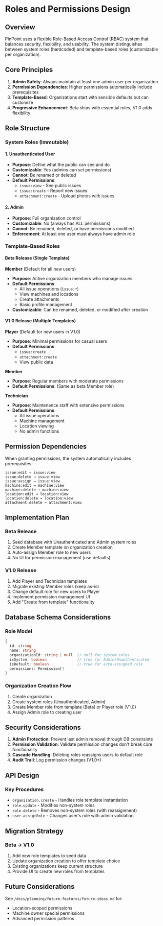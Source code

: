 # Roles and Permissions Design

## Overview

PinPoint uses a flexible Role-Based Access Control (RBAC) system that balances security, flexibility, and usability. The system distinguishes between system roles (hardcoded) and template-based roles (customizable per organization).

## Core Principles

1. **Admin Safety**: Always maintain at least one admin user per organization
2. **Permission Dependencies**: Higher permissions automatically include prerequisites
3. **Template-Based**: Organizations start with sensible defaults but can customize
4. **Progressive Enhancement**: Beta ships with essential roles, V1.0 adds flexibility

## Role Structure

### System Roles (Immutable)

#### 1. Unauthenticated User

- **Purpose**: Define what the public can see and do
- **Customizable**: Yes (admins can set permissions)
- **Cannot**: Be renamed or deleted
- **Default Permissions**:
  - `issue:view` - See public issues
  - `issue:create` - Report new issues
  - `attachment:create` - Upload photos with issues

#### 2. Admin

- **Purpose**: Full organization control
- **Customizable**: No (always has ALL permissions)
- **Cannot**: Be renamed, deleted, or have permissions modified
- **Enforcement**: At least one user must always have admin role

### Template-Based Roles

#### Beta Release (Single Template)

**Member** (Default for all new users)

- **Purpose**: Active organization members who manage issues
- **Default Permissions**:
  - All issue operations (`issue:*`)
  - View machines and locations
  - Create attachments
  - Basic profile management
- **Customizable**: Can be renamed, deleted, or modified after creation

#### V1.0 Release (Multiple Templates)

**Player** (Default for new users in V1.0)

- **Purpose**: Minimal permissions for casual users
- **Default Permissions**:
  - `issue:create`
  - `attachment:create`
  - View public data

**Member**

- **Purpose**: Regular members with moderate permissions
- **Default Permissions**: (Same as beta Member role)

**Technician**

- **Purpose**: Maintenance staff with extensive permissions
- **Default Permissions**:
  - All issue operations
  - Machine management
  - Location viewing
  - No admin functions

## Permission Dependencies

When granting permissions, the system automatically includes prerequisites:

```
issue:edit → issue:view
issue:delete → issue:view
issue:assign → issue:view
machine:edit → machine:view
machine:delete → machine:view
location:edit → location:view
location:delete → location:view
attachment:delete → attachment:view
```

## Implementation Plan

### Beta Release

1. Seed database with Unauthenticated and Admin system roles
2. Create Member template on organization creation
3. Auto-assign Member role to new users
4. No UI for permission management (use defaults)

### V1.0 Release

1. Add Player and Technician templates
2. Migrate existing Member roles (keep as-is)
3. Change default role for new users to Player
4. Implement permission management UI
5. Add "Create from template" functionality

## Database Schema Considerations

### Role Model

```typescript
{
  id: string
  name: string
  organizationId: string | null  // null for system roles
  isSystem: boolean              // true for Admin/Unauthenticated
  isDefault: boolean             // true for auto-assigned role
  permissions: Permission[]
}
```

### Organization Creation Flow

1. Create organization
2. Create system roles (Unauthenticated, Admin)
3. Create Member role from template (Beta) or Player role (V1.0)
4. Assign Admin role to creating user

## Security Considerations

1. **Admin Protection**: Prevent last admin removal through DB constraints
2. **Permission Validation**: Validate permission changes don't break core functionality
3. **Cascade Handling**: Deleting roles reassigns users to default role
4. **Audit Trail**: Log permission changes (V1.0+)

## API Design

### Key Procedures

- `organization.create` - Handles role template instantiation
- `role.update` - Modifies non-system roles
- `role.delete` - Removes non-system roles (with reassignment)
- `user.assignRole` - Changes user's role with admin validation

## Migration Strategy

### Beta → V1.0

1. Add new role templates to seed data
2. Update organization creation to offer template choice
3. Existing organizations keep current structure
4. Provide UI to create new roles from templates

## Future Considerations

See `/docs/planning/future-features/future-ideas.md` for:

- Location-scoped permissions
- Machine owner special permissions
- Advanced permission patterns
